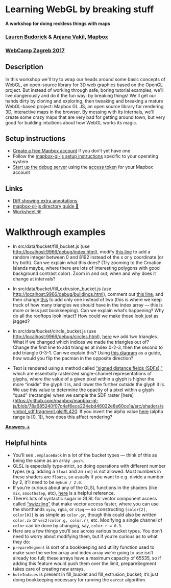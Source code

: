 # Learning WebGL by breaking stuff
**A workshop for doing reckless things with maps**

### [Lauren Budorick](https://github.com/lbud) & [Anjana Vakil](https://github.com/vakila), [Mapbox](https://github.com/mapbox) 
### [WebCamp Zagreb 2017](https://2017.webcampzg.org/workshops/learning-webgl-by-breaking-stuff/)

## Description

In this workshop we'll try to wrap our heads around some basic concepts of WebGL, an open-source library for 3D web graphics based on the OpenGL project. But instead of working through safe, boring tutorial examples, we'll live dangerously and do it the fun way: by breaking things! We'll get our hands dirty by cloning and exploring, then tweaking and breaking a mature WebGL-based project: Mapbox GL JS, an open source library for rendering 3D, interactive maps in the browser. By messing with its internals, we'll create some crazy maps that are very bad for getting around town, but very good for building intuitions about how WebGL works its magic.

## Setup instructions

* [Create a free Mapbox account](https://www.mapbox.com/signup/) if you don’t yet have one 
* Follow the [mapbox-gl-js setup instructions](https://github.com/mapbox/mapbox-gl-js/blob/master/CONTRIBUTING.md#preparing-your-development-environment) specific to your operating system
* [Start up the debug server](https://github.com/mapbox/mapbox-gl-js/blob/master/CONTRIBUTING.md#serving-the-debug-page) using the [access token](https://www.mapbox.com/studio/account/tokens/) for your Mapbox account

## Links

* [Diff showing extra annotations](https://github.com/mapbox/mapbox-gl-js/commit/0ab948b27712a178c297d13ea0d27cff1aab8df2)
* [mapbox-gl-js directory guide :book:](./mbgl_directory_guide.txt)
* [Worksheet :hammer_and_pick:](./worksheet.md)

# Walkthrough examples

* In src/data/bucket/fill_bucket.js (use [http://localhost:9966/debug/index.html](http://localhost:9966/debug/index.html)), modify [this line](https://github.com/mapbox/mapbox-gl-js/blob/78a685240f07c4af6ece224ebd46022e8e60ce1a/src/data/bucket/fill_bucket.js#L142) to add a random integer between 0 and 8192 instead of the x or y coordinate (or try both). Can we explain what this does? (Try zooming to the Croatian islands maybe, where there are lots of interesting polygons with good background contrast color). Zoom in and out; when and why does it change at intervals?

* In src/data/bucket/fill_extrusion_bucket.js (use [http://localhost:9966/debug/buildings.html](http://localhost:9966/debug/buildings.html)), comment out [this line](https://github.com/mapbox/mapbox-gl-js/blob/78a685240f07c4af6ece224ebd46022e8e60ce1a/src/data/bucket/fill_extrusion_bucket.js#L165), and then change [this](https://github.com/mapbox/mapbox-gl-js/blob/78a685240f07c4af6ece224ebd46022e8e60ce1a/src/data/bucket/fill_extrusion_bucket.js#L168) to add only one instead of two (this is where we keep track of how many triangles we should have in the index array — this is more or less just bookkeeping). Can we explain what’s happening? Why do all the rooftops look intact? How could we make those look just as jagged?

* In src/data/bucket/circle_bucket.js (use [http://localhost:9966/debug/circles.html](http://localhost:9966/debug/circles.html)), [here](https://github.com/mapbox/mapbox-gl-js/blob/78a685240f07c4af6ece224ebd46022e8e60ce1a/src/data/bucket/circle_bucket.js#L145-L146) we add two triangles. What if we changed which indices we made the triangles out of? Change the first line to add triangles at index 0-2-3, then the second to add triangle 0-3-1. Can we explain this? Using [this diagram](https://github.com/mapbox/mapbox-gl-js/blob/78a685240f07c4af6ece224ebd46022e8e60ce1a/src/data/bucket/circle_bucket.js#L131-L135) as a guide, how would you flip the pacman in the opposite direction?

* Text is rendered using a method called [“signed distance fields (SDFs),”](https://blog.mapbox.com/drawing-text-with-signed-distance-fields-in-mapbox-gl-b0933af6f817) which are essentially rasterized single-channel representations of glyphs, where the value of a given pixel within a glyph is higher the more “inside” the glyph it is, and lower the further outside the glyph it is. We use this value to determine the opacity of a pixel within a glyph “quad” (rectangle) when we sample the SDF raster [here](https://github.com/mapbox/mapbox-gl-js/blob/78a685240f07c4af6ece224ebd46022e8e60ce1a/src/shaders/symbol_sdf.fragment.glsl#L420. If you invert the alpha value [here](https://github.com/mapbox/mapbox-gl-js/blob/78a685240f07c4af6ece224ebd46022e8e60ce1a/src/shaders/symbol_sdf.fragment.glsl#L47) (alpha range is [0, 1]), how does this affect rendering?

[**Answers →**](./walkthrough_with_answers.md)

## Helpful hints

* You’ll see `.emplaceBack` in a lot of the bucket types — think of this as being the same as an array `.push`.
* GLSL is especially type-strict, so doing operations with different number types (e.g. adding a `float` and an `int`) is not allowed. Most numbers in these shaders are `float`s, so usually if you want to e.g. divide a number by 2, it’ll need to be `myNum / 2.0`.
* If you’re curious about any of the GLSL functions in the shaders (like `mix`, `smoothstep`, etc), [here](http://www.shaderific.com/glsl-functions/) is a helpful reference.
* There’s lots of syntactic sugar in GLSL for vector component access called [“swizzling”](https://www.khronos.org/opengl/wiki/Data_Type_(GLSL)#Swizzling) that make vector access faster, where you can use the shorthands `xyzw`, `rgba`, or `stpq` — so constructing `[color[2], color[0]]` is as simple as `color.gr`, though this could also be written `color.zx` or `vec2(color.g, color.r)`, etc. Modifying a single channel of `color` can be done by changing, say, `color.r = 0.3`.
* Here are a few things you’ll see across various bucket types. You don’t need to worry about modifying them, but if you’re curious as to what they do:
* `prepareSegment` is sort of a bookkeeping and utility function used to make sure the vertex array and index array we’re going to use isn’t already too full; these arrays have a maximum capacity of 65535, so if adding this feature would push them over the limit, prepareSegment takes care of creating new arrays.
* `holeIndices` is present in fill_bucket and fill_extrusion_bucket; it’s just doing bookkeeping necessary for running the `earcut` algorithm.
